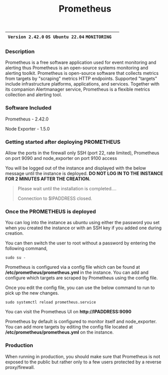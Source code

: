 ﻿---
title: Prometheus
sidebar_label: Prometheus
---

|**`Version 2.42.0` `OS Ubuntu 22.04` `MONITORING`**|  |
|---------------------------------------------------|--|


### Description

Prometheus is a free software application used for event monitoring and alerting thus Prometheus is an open-source systems monitoring and alerting toolkit. Prometheus is open-source software that collects metrics from targets by "scraping" metrics HTTP endpoints.  Supported "targets" include infrastructure platforms, applications, and services. Together with its companion Alertmanager service, Prometheus is a flexible metrics collection and alerting tool.

### Software Included

Prometheus - 2.42.0

Node Exporter - 1.5.0

### Getting started after deploying PROMETHEUS

Allow the ports in the firewall only SSH (port 22, rate limited), Prometheus on port 9090 and node_exporter on port 9100 access

You will be logged out of the instance and displayed with the below message until the instance is deployed.  **DO NOT LOG IN TO THE INSTANCE FOR 2 MINUTES AFTER THE CREATION.**

> Please wait until the installation is completed.... 
>
> Connection to $IPADDRESS closed.

### Once the PROMETHEUS is deployed

You can log into the instance as ubuntu using either the password you set when you created the instance or with an SSH key if you added one during creation.

You can then switch the user to root without a password by entering the following command,
~~~
sudo su -
~~~

Prometheus is configured via a config file which can be found at **/etc/prometheus/prometheus.yml** in the instance. You can add and configure which targets are scraped by Prometheus using the config file. 

Once you edit the config file, you can use the below command to run to pick up the new changes.
~~~
sudo systemctl reload prometheus.service
~~~

You can visit the Prometheus UI on **http://IPADDRESS:9090**

Prometheus by default is configured to monitor itself and node_exporter. You can add more targets by editing the config file located at **/etc/prometheus/prometheus.yml** on the instance.

### Production

When running in production, you should make sure that Prometheus is not exposed to the public but rather only to a few users protected by a reverse proxy/firewall.
